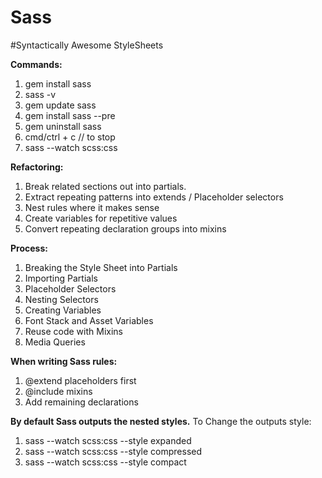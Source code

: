 # Sass
#Syntactically Awesome StyleSheets


**Commands:**
1. gem install sass 
2. sass -v
3. gem update sass
4. gem install sass --pre
5. gem uninstall sass
6. cmd/ctrl + c // to stop
7. sass --watch scss:css

**Refactoring:**
01. Break related sections out into partials.
02. Extract repeating patterns into extends / Placeholder selectors
03. Nest rules where it makes sense
04. Create variables for repetitive values
05. Convert repeating declaration groups into mixins


**Process:**
01. Breaking the Style Sheet into Partials
02. Importing Partials
03. Placeholder Selectors
04. Nesting Selectors
05. Creating Variables
06. Font Stack and Asset Variables
07. Reuse code with Mixins
08. Media Queries


**When writing Sass rules:**
01. @extend placeholders first
02. @include mixins
03. Add remaining declarations


**By default Sass outputs the nested styles.**
To Change the outputs style:

1. sass --watch scss:css --style expanded
2. sass --watch scss:css --style compressed
3. sass --watch scss:css --style compact

